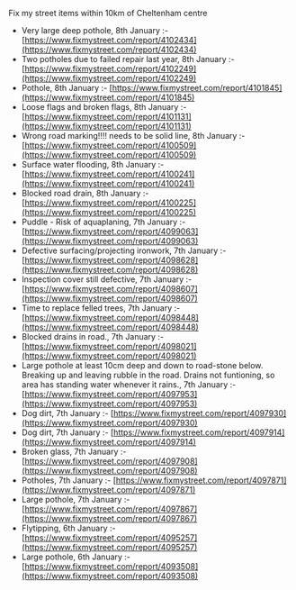 Fix my street items within 10km of Cheltenham centre

<!-- fix_marker starts -->

- Very large deep pothole, 8th January :- [https://www.fixmystreet.com/report/4102434](https://www.fixmystreet.com/report/4102434)
- Two potholes due to failed repair last year, 8th January :- [https://www.fixmystreet.com/report/4102249](https://www.fixmystreet.com/report/4102249)
- Pothole, 8th January :- [https://www.fixmystreet.com/report/4101845](https://www.fixmystreet.com/report/4101845)
- Loose flags and broken flags, 8th January :- [https://www.fixmystreet.com/report/4101131](https://www.fixmystreet.com/report/4101131)
- Wrong road marking!!!! needs to be solid line, 8th January :- [https://www.fixmystreet.com/report/4100509](https://www.fixmystreet.com/report/4100509)
- Surface water flooding, 8th January :- [https://www.fixmystreet.com/report/4100241](https://www.fixmystreet.com/report/4100241)
- Blocked road drain, 8th January :- [https://www.fixmystreet.com/report/4100225](https://www.fixmystreet.com/report/4100225)
- Puddle - Risk of aquaplaning, 7th January :- [https://www.fixmystreet.com/report/4099063](https://www.fixmystreet.com/report/4099063)
- Defective surfacing/projecting ironwork, 7th January :- [https://www.fixmystreet.com/report/4098628](https://www.fixmystreet.com/report/4098628)
- Inspection cover still defective, 7th January :- [https://www.fixmystreet.com/report/4098607](https://www.fixmystreet.com/report/4098607)
- Time to replace felled trees, 7th January :- [https://www.fixmystreet.com/report/4098448](https://www.fixmystreet.com/report/4098448)
- Blocked drains in road., 7th January :- [https://www.fixmystreet.com/report/4098021](https://www.fixmystreet.com/report/4098021)
- Large pothole at least 10cm deep and down to road-stone below. Breaking up and leaving rubble in the road. Drains not funtioning, so area has standing water whenever it rains., 7th January :- [https://www.fixmystreet.com/report/4097953](https://www.fixmystreet.com/report/4097953)
- Dog dirt, 7th January :- [https://www.fixmystreet.com/report/4097930](https://www.fixmystreet.com/report/4097930)
- Dog dirt, 7th January :- [https://www.fixmystreet.com/report/4097914](https://www.fixmystreet.com/report/4097914)
- Broken glass, 7th January :- [https://www.fixmystreet.com/report/4097908](https://www.fixmystreet.com/report/4097908)
- Potholes, 7th January :- [https://www.fixmystreet.com/report/4097871](https://www.fixmystreet.com/report/4097871)
- Large pothole, 7th January :- [https://www.fixmystreet.com/report/4097867](https://www.fixmystreet.com/report/4097867)
- Flytipping, 6th January :- [https://www.fixmystreet.com/report/4095257](https://www.fixmystreet.com/report/4095257)
- Large pothole, 6th January :- [https://www.fixmystreet.com/report/4093508](https://www.fixmystreet.com/report/4093508)

<!-- fix_marker ends -->
